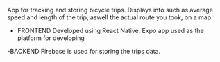 App for tracking and storing bicycle trips. Displays info such as average speed and length of the trip, aswell the actual route you took, on a map.

- FRONTEND
Developed using React Native.
Expo app used as the platform for developing

-BACKEND
Firebase is used for storing the trips data.
